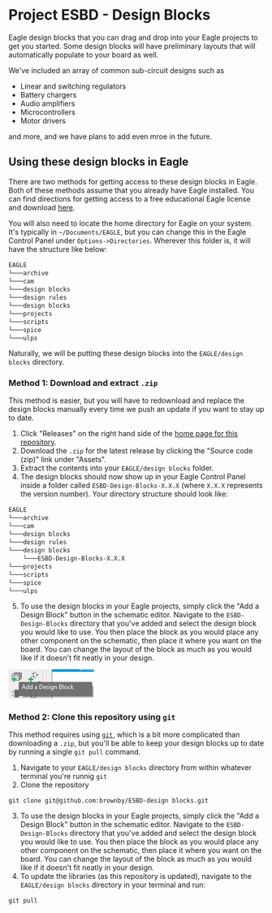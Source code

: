 
# Project ESBD - Design Blocks
Eagle design blocks that you can drag and drop into your Eagle projects to get you started. Some design blocks will have preliminary layouts that will automatically populate to your board as well. 

We've included an array of common sub-circuit designs such as

 - Linear and switching regulators
 - Battery chargers
 - Audio amplifiers
 - Microcontrollers
 - Motor drivers

 and more, and we have plans to add even mroe in the future.

## Using these design blocks in Eagle

There are two methods for getting access to these design blocks in Eagle. Both of these methods assume that you already have Eagle installed. You can find directions for getting access to a free educational Eagle license and download [here](https://knowledge.autodesk.com/support/eagle/learn-explore/caas/sfdcarticles/sfdcarticles/Eagle-Education.html).

You will also need to locate the home directory for Eagle on your system. It's typically in `~/Documents/EAGLE`, but you can change this in the Eagle Control Panel under `Options->Directories`. Wherever this folder is, it will have the structure like below:

```
EAGLE
└───archive
└───cam
└───design blocks
└───design rules
└───design blocks
└───projects
└───scripts
└───spice
└───ulps
```

Naturally, we will be putting these design blocks into the `EAGLE/design blocks` directory.

### Method 1: Download and extract `.zip`

This method is easier, but you will have to redownload and replace the design blocks manually every time we push an update if you want to stay up to date. 

1. Click "Releases" on the right hand side of the [home page for this repository](https://github.com/brownby/ESBD-Design-Blocks). 
1. Download the `.zip` for the latest release by clicking the "Source code (zip)" link under "Assets". 
1. Extract the contents into your `EAGLE/design blocks` folder. 
1. The design blocks should now show up in your Eagle Control Panel inside a folder called `ESBD-Design-Blocks-X.X.X` (where `X.X.X` represents the version number). Your directory structure should look like:
```
EAGLE
└───archive
└───cam
└───design blocks
└───design rules
└───design blocks
    └───ESBD-Design-Blocks-X.X.X
└───projects
└───scripts
└───spice
└───ulps
```
5. To use the design blocks in your Eagle projects, simply click the "Add a Design Block" button in the schematic editor. Navigate to the `ESBD-Design-Blocks` directory that you've added and select the design block you would like to use. You then place the block as you would place any other component on the schematic, then place it where you want on the board. You can change the layout of the block as much as you would like if it doesn't fit neatly in your design. 

![Screenshot of "Add a Design Block" button](add-design-block.png)

### Method 2: Clone this repository using `git`

This method requires using [`git`](https://git-scm.com/book/en/v2/Getting-Started-Installing-Git), which is a bit more complicated than downloading a `.zip`, but you'll be able to keep your design blocks up to date by running a single `git pull` command. 

1. Navigate to your `EAGLE/design blocks` directory from within whatever terminal you're runnig `git`
1. Clone the repository
```
git clone git@github.com:brownby/ESBD-design blocks.git
```
3. To use the design blocks in your Eagle projects, simply click the "Add a Design Block" button in the schematic editor. Navigate to the `ESBD-Design-Blocks` directory that you've added and select the design block you would like to use. You then place the block as you would place any other component on the schematic, then place it where you want on the board. You can change the layout of the block as much as you would like if it doesn't fit neatly in your design. 
4. To update the libraries (as this repository is updated), navigate to the `EAGLE/design blocks` directory in your terminal and run:
```
git pull
```
